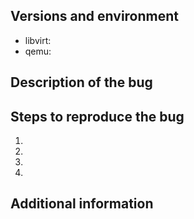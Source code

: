 <!-- This issue describes a bug in the qemu driver of libvirt -->

<!--
  Note: Sections like this one will be stripped out once you submit the issue.

  Please describe the bug as much as possible and add any relevant information
  you have. It allows us to deal with issues quicker.

  Refer to [https://libvirt.org/bugs.html#quality] for further information regarding
  reporting a bug.
-->

## Versions and environment
<!--
  Provide versions of libvirtd, qemu and possibly other relevant components if you
  are able to narrow down the problem. Also describe any specialties in your setup.

  Important:
    Please make sure that the bug you are reporting can be reproduced with a
    recent libvirt version (ideally upstream) to ensure that it wasn't fixed
    already.
-->
 - libvirt:
 - qemu:

## Description of the bug
<!-- Describe what happened and what's supposed to happen if that isn't obvious  -->

## Steps to reproduce the bug
<!-- Describe the steps necessary to reproduce the bug -->
1.
2.
3.
4.

## Additional information
<!--
  Attach any relevant information:
  - XML configuration of the VM
  - config files:
    - /etc/libvirt/qemu.conf (If you've modified the settings)
  - log files:
    - libvirtd debug log file [https://www.libvirt.org/kbase/debuglogs.html]
    - qemu VM log (/var/log/libvirt/qemu/$VMNAME.log)
    - please attach compressed archive if you can't find the relevant section

  If reporting a crash:
  - stack trace of the crashed binary

  Please don't post screenshots of text.
-->



<!-- The line below ensures that proper tags are added to the issue. -- >
/label ~bug ~driver-qemu
